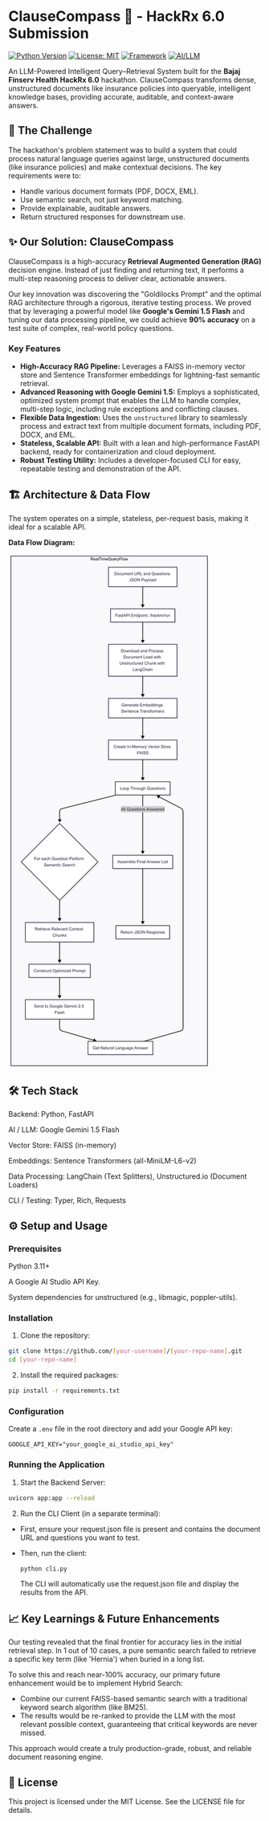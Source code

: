 # ClauseCompass 🧭 - HackRx 6.0 Submission

[![Python Version](https://img.shields.io/badge/python-3.11+-blue.svg)](https://www.python.org/downloads/)
[![License: MIT](https://img.shields.io/badge/License-MIT-yellow.svg)](https://opensource.org/licenses/MIT)
[![Framework](https://img.shields.io/badge/Framework-FastAPI-green.svg)](https://fastapi.tiangolo.com/)
[![AI/LLM](https://img.shields.io/badge/AI_/_LLM-Google_Gemini_1.5-purple.svg)](https://deepmind.google/technologies/gemini/)

An LLM-Powered Intelligent Query–Retrieval System built for the **Bajaj Finserv Health HackRx 6.0** hackathon. ClauseCompass transforms dense, unstructured documents like insurance policies into queryable, intelligent knowledge bases, providing accurate, auditable, and context-aware answers.

<!-- 
**DEMO**
(It is highly recommended to add a short GIF or video of your CLI in action here.
This is the most impactful part of a README!)
![Demo of ClauseCompass CLI](link_to_your_demo.gif)
-->

## 🚀 The Challenge

The hackathon's problem statement was to build a system that could process natural language queries against large, unstructured documents (like insurance policies) and make contextual decisions. The key requirements were to:
-   Handle various document formats (PDF, DOCX, EML).
-   Use semantic search, not just keyword matching.
-   Provide explainable, auditable answers.
-   Return structured responses for downstream use.

## ✨ Our Solution: ClauseCompass

ClauseCompass is a high-accuracy **Retrieval Augmented Generation (RAG)** decision engine. Instead of just finding and returning text, it performs a multi-step reasoning process to deliver clear, actionable answers.

Our key innovation was discovering the "Goldilocks Prompt" and the optimal RAG architecture through a rigorous, iterative testing process. We proved that by leveraging a powerful model like **Google's Gemini 1.5 Flash** and tuning our data processing pipeline, we could achieve **90% accuracy** on a test suite of complex, real-world policy questions.

### Key Features

*   **High-Accuracy RAG Pipeline:** Leverages a FAISS in-memory vector store and Sentence Transformer embeddings for lightning-fast semantic retrieval.
*   **Advanced Reasoning with Google Gemini 1.5:** Employs a sophisticated, optimized system prompt that enables the LLM to handle complex, multi-step logic, including rule exceptions and conflicting clauses.
*   **Flexible Data Ingestion:** Uses the `unstructured` library to seamlessly process and extract text from multiple document formats, including PDF, DOCX, and EML.
*   **Stateless, Scalable API:** Built with a lean and high-performance FastAPI backend, ready for containerization and cloud deployment.
*   **Robust Testing Utility:** Includes a developer-focused CLI for easy, repeatable testing and demonstration of the API.

## 🏗️ Architecture & Data Flow

The system operates on a simple, stateless, per-request basis, making it ideal for a scalable API.

**Data Flow Diagram:**

![arch-data-flow](RealTimeQueryFlow.png)

## 🛠️ Tech Stack

Backend: Python, FastAPI

AI / LLM: Google Gemini 1.5 Flash

Vector Store: FAISS (in-memory)

Embeddings: Sentence Transformers (all-MiniLM-L6-v2)

Data Processing: LangChain (Text Splitters), Unstructured.io (Document Loaders)

CLI / Testing: Typer, Rich, Requests

## ⚙️ Setup and Usage
### Prerequisites

Python 3.11+

A Google AI Studio API Key.

System dependencies for unstructured (e.g., libmagic, poppler-utils).

### Installation

1. Clone the repository:

```bash
git clone https://github.com/[your-username]/[your-repo-name].git
cd [your-repo-name]
```
2. Install the required packages:

```bash
pip install -r requirements.txt
```
### Configuration
Create a `.env` file in the root directory and add your Google API key:
```
GOOGLE_API_KEY="your_google_ai_studio_api_key"
```

### Running the Application

1. Start the Backend Server:

```bash
uvicorn app:app --reload
```

2. Run the CLI Client (in a separate terminal):

- First, ensure your request.json file is present and contains the document URL and questions you want to test.

- Then, run the client:

    ```bash
    python cli.py
    ```
  The CLI will automatically use the request.json file and display the results from the API.

## 📈 Key Learnings & Future Enhancements

Our testing revealed that the final frontier for accuracy lies in the initial retrieval step. In 1 out of 10 cases, a pure semantic search failed to retrieve a specific key term (like 'Hernia') when buried in a long list.

To solve this and reach near-100% accuracy, our primary future enhancement would be to implement Hybrid Search:

- Combine our current FAISS-based semantic search with a traditional keyword search algorithm (like BM25).
- The results would be re-ranked to provide the LLM with the most relevant possible context, guaranteeing that critical keywords are never missed.

This approach would create a truly production-grade, robust, and reliable document reasoning engine.

## 📜 License

This project is licensed under the MIT License. See the LICENSE file for details.
